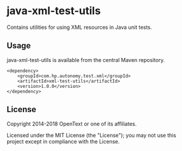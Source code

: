 # java-xml-test-utils

Contains utilities for using XML resources in Java unit tests.

## Usage
java-xml-test-utils is available from the central Maven repository.

    <dependency>
        <groupId>com.hp.autonomy.test.xml</groupId>
        <artifactId>xml-test-utils</artifactId>
        <version>1.0.0</version>
    </dependency>

## License

Copyright 2014-2018 OpenText or one of its affiliates.

Licensed under the MIT License (the "License"); you may not use this project except in compliance with the License.
